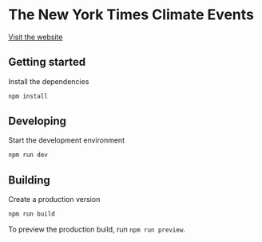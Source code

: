 # The New York Times Climate Events

[Visit the website](https://climate-events.nytimes.com)

## Getting started

Install the dependencies

```bash
npm install
```

## Developing

Start the development environment

```bash
npm run dev
```

## Building

Create a production version

```bash
npm run build
```

To preview the production build, run `npm run preview`.
